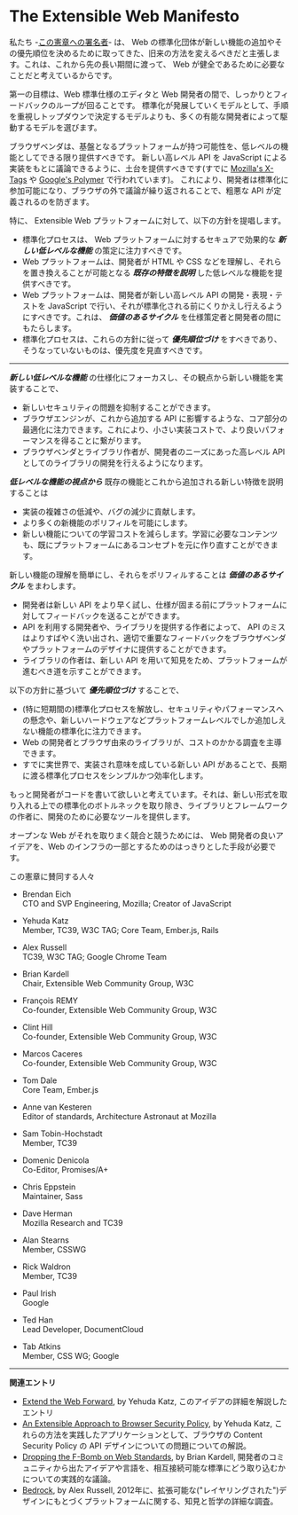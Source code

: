 The Extensible Web Manifesto
============================

私たち -[この憲章への署名者](https://extensiblewebmanifesto.org/#signatories)- は、 Web の標準化団体が新しい機能の追加やその優先順位を決めるために取ってきた、旧来の方法を変えるべきだと主張します。これは、これから先の長い期間に渡って、 Web が健全であるために必要なことだと考えているからです。

第一の目標は、Web 標準仕様のエディタと Web 開発者の間で、しっかりとフィードバックのループが回ることです。
標準化が発展していくモデルとして、手順を重視しトップダウンで決定するモデルよりも、多くの有能な開発者によって駆動するモデルを選びます。

ブラウザベンダは、基盤となるプラットフォームが持つ可能性を、低レベルの機能としてできる限り提供すべきです。
新しい高レベル API を JavaScript による実装をもとに議論できるように、土台を提供すべきです(すでに [Mozilla's X-Tags](http://www.x-tags.org/) や [Google's Polymer](http://www.polymer-project.org/) で行われています)。
これにより、開発者は標準化に参加可能になり、ブラウザの外で議論が繰り返されることで、粗悪な API が定義されるのを防ぎます。

特に、 Extensible Web プラットフォームに対して、以下の方針を提唱します。
* 標準化プロセスは、 Web プラットフォームに対するセキュアで効果的な ***新しい低レベルな機能*** の策定に注力すべきです。
* Web プラットフォームは、開発者が HTML や CSS などを理解し、それらを置き換えることが可能となる ***既存の特徴を説明*** した低レベルな機能を提供すべきです。
* Web プラットフォームは、開発者が新しい高レベル API の開発・表現・テストを JavaScript で行い、それが標準化される前にくりかえし行えるようにすべきです。これは、 ***価値のあるサイクル*** を仕様策定者と開発者の間にもたらします。
* 標準化プロセスは、これらの方針に従って ***優先順位づけ*** をすべきであり、そうなっていないものは、優先度を見直すべきです。

------

***新しい低レベルな機能*** の仕様化にフォーカスし、その観点から新しい機能を実装することで、

* 新しいセキュリティの問題を抑制することができます。
* ブラウザエンジンが、これから追加する API に影響するような、コア部分の最適化に注力できます。これにより、小さい実装コストで、より良いパフォーマンスを得ることに繋がります。
* ブラウザベンダとライブラリ作者が、開発者のニーズにあった高レベル API としてのライブラリの開発を行えるようになります。

***低レベルな機能の視点から*** 既存の機能とこれから追加される新しい特徴を説明することは
* 実装の複雑さの低減や、バグの減少に貢献します。
* より多くの新機能のポリフィルを可能にします。
* 新しい機能についての学習コストを減らします。学習に必要なコンテンツも、既にプラットフォームにあるコンセプトを元に作り直すことができます。

新しい機能の理解を簡単にし、それらをポリフィルすることは ***価値のあるサイクル*** をまわします。
* 開発者は新しい API をより早く試し、仕様が固まる前にプラットフォームに対してフィードバックを送ることができます。
* API を利用する開発者や、ライブラリを提供する作者によって、 API のミスはよりすばやく洗い出され、適切で重要なフィードバックをブラウザベンダやプラットフォームのデザイナに提供することができます。
* ライブラリの作者は、新しい API を用いて知見をため、プラットフォームが進むべき道を示すことができます。

以下の方針に基づいて ***優先順位づけ*** することで、
* (特に短期間の)標準化プロセスを解放し、セキュリティやパフォーマンスへの懸念や、新しいハードウェアなどプラットフォームレベルでしか追加しえない機能の標準化に注力できます。
* Web の開発者とブラウザ由来のライブラリが、コストのかかる調査を主導できます。
* すでに実世界で、実装され意味を成している新しい API があることで、長期に渡る標準化プロセスをシンプルかつ効率化します。


もっと開発者がコードを書いて欲しいと考えています。それは、新しい形式を取り入れる上での標準化のボトルネックを取り除き、ライブラリとフレームワークの作者に、開発のために必要なツールを提供します。

オープンな Web がそれを取りまく競合と競うためには、 Web 開発者の良いアイデアを、Web のインフラの一部とするためのはっきりとした手段が必要です。

この憲章に賛同する人々

* Brendan Eich <br>
CTO and SVP Engineering, Mozilla; Creator of JavaScript

* Yehuda Katz <br>
Member, TC39, W3C TAG; Core Team, Ember.js, Rails

* Alex Russell <br>
TC39, W3C TAG; Google Chrome Team

* Brian Kardell <br>
Chair, Extensible Web Community Group, W3C

* François REMY <br>
Co-founder, Extensible Web Community Group, W3C

* Clint Hill <br>
Co-founder, Extensible Web Community Group, W3C

* Marcos Caceres <br> 
Co-founder, Extensible Web Community Group, W3C

* Tom Dale <br>
Core Team, Ember.js

* Anne van Kesteren <br>
Editor of standards, Architecture Astronaut at Mozilla

* Sam Tobin-Hochstadt <br>
Member, TC39

* Domenic Denicola <br>
Co-Editor, Promises/A+

* Chris Eppstein <br>
Maintainer, Sass

* Dave Herman <br>
Mozilla Research and TC39

* Alan Stearns <br>
Member, CSSWG

* Rick Waldron <br>
Member, TC39

* Paul Irish <br>
Google

* Ted Han <br>
Lead Developer, DocumentCloud

* Tab Atkins <br>
Member, CSS WG; Google

-----

**関連エントリ**
* [Extend the Web Forward](http://yehudakatz.com/2013/05/21/extend-the-web-forward/), by Yehuda Katz, このアイデアの詳細を解説したエントリ
* [An Extensible Approach to Browser Security Policy](http://yehudakatz.com/2013/05/24/an-extensible-approach-to-browser-security-policy/), by Yehuda Katz, これらの方法を実践したアプリケーションとして、ブラウザの Content Security Policy の API デザインについての問題についての解説。
* [Dropping the F-Bomb on Web Standards](https://briankardell.wordpress.com/2013/05/17/dropping-the-f-bomb/), by Brian Kardell, 開発者のコミュニティから出たアイデアや言語を、相互接続可能な標準にどう取り込むかについての実践的な議論。
* [Bedrock](http://infrequently.org/2012/04/bedrock/), by Alex Russell, 2012年に、拡張可能な("レイヤリングされた")デザインにもとづくプラットフォームに関する、知見と哲学の詳細な調査。
